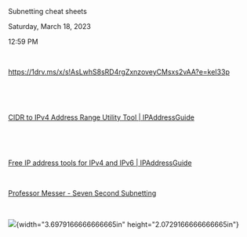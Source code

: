 Subnetting cheat sheets

Saturday, March 18, 2023

12:59 PM

 

<https://1drv.ms/x/s!AsLwhS8sRD4rgZxnzoveyCMsxs2vAA?e=keI33p>

 

 

[CIDR to IPv4 Address Range Utility Tool \| IPAddressGuide](https://www.ipaddressguide.com/cidr)

 

 

[Free IP address tools for IPv4 and IPv6 \| IPAddressGuide](https://www.ipaddressguide.com/)

 

[Professor Messer - Seven Second Subnetting](https://www.youtube.com/watch?v=ZxAwQB8TZsM)

 

![](000_Subnetting_cheat_sheets_000.png){width="3.6979166666666665in" height="2.0729166666666665in"}
